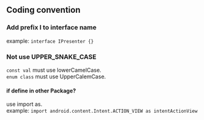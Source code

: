 ## Coding convention
### Add prefix I to interface name
example: `interface IPresenter {}`

### Not use UPPER_SNAKE_CASE
`const val` must use lowerCamelCase.  
`enum class` must use UpperCalemCase.

#### if define in other Package?
use import as.  
example: `import android.content.Intent.ACTION_VIEW as intentActionView`
